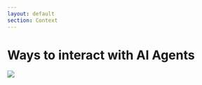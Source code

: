 ```yaml
---
layout: default
section: Context
---
```


# Ways to interact with AI Agents

<div class="flex">
    <Excalidraw v-click
    drawFilePath="/context.5.json"
    class="w-[460px] max-w-full mt-6"
    :background="false"
    />
 <div class="mt-16 text-center text-xs">
        <img class="w-40" src="/matt.png">
    </div>
</div>

